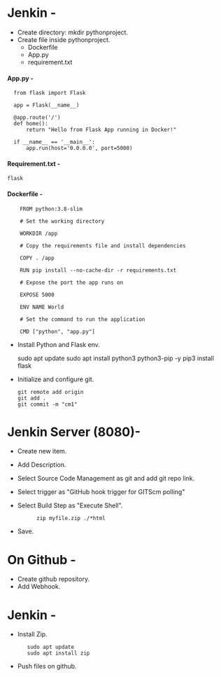 # Jenkin -
- Create directory: mkdir pythonproject.
- Create file inside pythonproject.
    - Dockerfile
    - App.py
    - requirement.txt

#### App.py -

      from flask import Flask
      
      app = Flask(__name__)
      
      @app.route('/')
      def home():
          return "Hello from Flask App running in Docker!"
      
      if __name__ == '__main__':
          app.run(host='0.0.0.0', port=5000)


#### Requirement.txt -

    flask

#### Dockerfile -


        FROM python:3.8-slim
        
        # Set the working directory
        
        WORKDIR /app
        
        # Copy the requirements file and install dependencies
        
        COPY . /app
        
        RUN pip install --no-cache-dir -r requirements.txt
        
        # Expose the port the app runs on
        
        EXPOSE 5000
        
        ENV NAME World
        
        # Set the command to run the application
        
        CMD ["python", "app.py"]



 
- Install Python and Flask env.

    sudo apt update
    sudo apt install python3 python3-pip -y
    pip3 install flask


- Initialize and configure git.

      git remote add origin
      git add .
      git commit -m "cm1"


# Jenkin Server (8080)-
- Create new item.
- Add Description.
- Select Source Code Management as git and add git repo link.
- Select trigger as "GitHub hook trigger for GITScm polling"
- Select Build Step as "Execute Shell".

            zip myfile.zip ./*html

- Save.

# On Github -
- Create github repository.
- Add Webhook.


# Jenkin -
- Install Zip.
  
         sudo apt update
         sudo apt install zip
  
- Push files on github.

